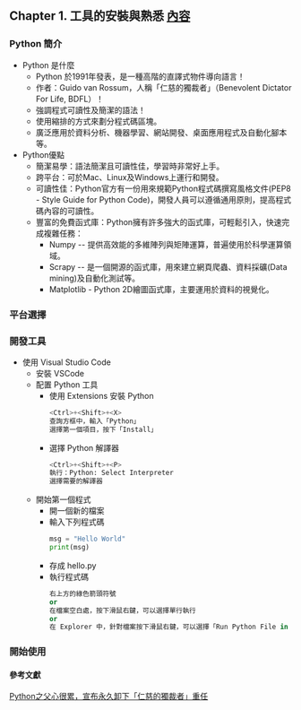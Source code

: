## Chapter 1. 工具的安裝與熟悉 [內容](ch1/README.md)
### Python 簡介
+ Python 是什麼
  - Python 於1991年發表，是一種高階的直譯式物件導向語言！
  - 作者：Guido van Rossum，人稱「仁慈的獨裁者」（Benevolent Dictator For Life, BDFL）！
  - 強調程式可讀性及簡潔的語法！
  - 使用縮排的方式來劃分程式碼區塊。
  - 廣泛應用於資料分析、機器學習、網站開發、桌面應用程式及自動化腳本等。
+ Python優點
  - 簡潔易學：語法簡潔且可讀性佳，學習時非常好上手。
  - 跨平台：可於Mac、Linux及Windows上運行和開發。
  - 可讀性佳：Python官方有一份用來規範Python程式碼撰寫風格文件(PEP8 - Style Guide for Python Code)，開發人員可以遵循通用原則，提高程式碼內容的可讀性。
  - 豐富的免費函式庫：Python擁有許多強大的函式庫，可輕鬆引入，快速完成複雜任務：
    - Numpy -- 提供高效能的多維陣列與矩陣運算，普遍使用於科學運算領域。
    - Scrapy -- 是一個開源的函式庫，用來建立網頁爬蟲、資料採礦(Data mining)及自動化測試等。
    - Matplotlib - Python 2D繪圖函式庫，主要運用於資料的視覺化。

### 平台選擇

### 開發工具
+ 使用 Visual Studio Code
  + 安裝 VSCode
  + 配置 Python 工具
    + 使用 Extensions 安裝 Python
      ```python
      <Ctrl>+<Shift>+<X>
      查詢方框中，輸入「Python」
      選擇第一個項目，按下「Install」
      ```
    + 選擇 Python 解譯器
      ```python
      <Ctrl>+<Shift>+<P>
      執行：Python: Select Interpreter
      選擇需要的解譯器
      ```
  + 開始第一個程式
    + 開一個新的檔案
    + 輸入下列程式碼
      ```python
      msg = "Hello World"
      print(msg)
      ```
    + 存成 hello.py 
    + 執行程式碼
      ```python
      右上方的綠色箭頭符號
      or
      在檔案空白處，按下滑鼠右鍵，可以選擇單行執行
      or
      在 Explorer 中，針對檔案按下滑鼠右鍵，可以選擇「Run Python File in Terminal」
      ```

### 開始使用

#### 參考文獻
[Python之父心很累，宣布永久卸下「仁慈的獨裁者」重任](https://www.ithome.com.tw/news/124556)